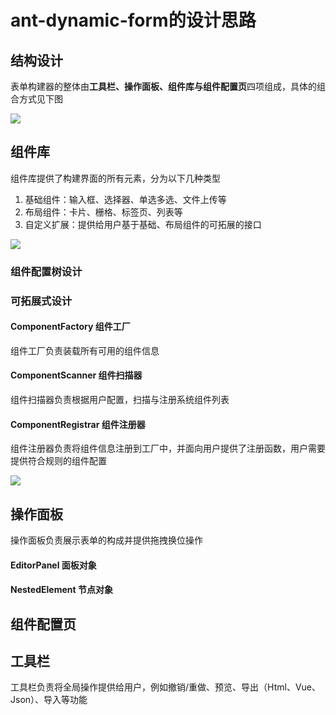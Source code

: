 # ant-dynamic-form的设计思路

## 结构设计

表单构建器的整体由**工具栏、操作面板、组件库与组件配置页**四项组成，具体的组合方式见下图

![](https://resources.chenjianhui.site/form-design-structure.png)

## 组件库

组件库提供了构建界面的所有元素，分为以下几种类型

1. 基础组件：输入框、选择器、单选多选、文件上传等
2. 布局组件：卡片、栅格、标签页、列表等
3. 自定义扩展：提供给用户基于基础、布局组件的可拓展的接口

![](https://resources.chenjianhui.site/design-component-lib.png)

### 组件配置树设计

### 可拓展式设计

#### ComponentFactory 组件工厂

组件工厂负责装载所有可用的组件信息

#### ComponentScanner 组件扫描器

组件扫描器负责根据用户配置，扫描与注册系统组件列表

#### ComponentRegistrar 组件注册器

组件注册器负责将组件信息注册到工厂中，并面向用户提供了注册函数，用户需要提供符合规则的组件配置

![](https://resources.chenjianhui.site/design-component-factory.png)

## 操作面板

操作面板负责展示表单的构成并提供拖拽换位操作

#### EditorPanel 面板对象

#### NestedElement 节点对象

## 组件配置页

## 工具栏

工具栏负责将全局操作提供给用户，例如撤销/重做、预览、导出（Html、Vue、Json）、导入等功能